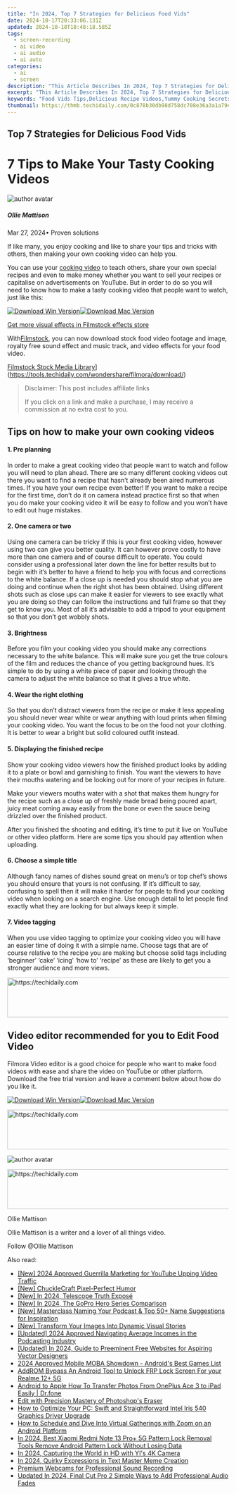 ```yaml
---
title: "In 2024, Top 7 Strategies for Delicious Food Vids"
date: 2024-10-17T20:33:06.131Z
updated: 2024-10-18T18:48:18.585Z
tags: 
  - screen-recording
  - ai video
  - ai audio
  - ai auto
categories: 
  - ai
  - screen
description: "This Article Describes In 2024, Top 7 Strategies for Delicious Food Vids"
excerpt: "This Article Describes In 2024, Top 7 Strategies for Delicious Food Vids"
keywords: "Food Vids Tips,Delicious Recipe Videos,Yummy Cooking Secrets,Savory Video Ideas,Culinary Creation Tactics,Flavorful Cooking Hacks,Tasty Food Filming"
thumbnail: https://thmb.techidaily.com/0c878b30db98d758dc708e36a3a1a79c906ed9e88e0726b5c47115417927372d.jpg
---
```


## Top 7 Strategies for Delicious Food Vids

# 7 Tips to Make Your Tasty Cooking Videos

![author avatar](https://images.wondershare.com/filmora/article-images/ollie-mattison.jpg)

##### Ollie Mattison

 Mar 27, 2024• Proven solutions

If like many, you enjoy cooking and like to share your tips and tricks with others, then making your own cooking video can help you.

You can use your [cooking video](https://tools.techidaily.com/wondershare/filmora/download/) to teach others, share your own special recipes and even to make money whether you want to sell your recipes or capitalise on advertisements on YouTube. But in order to do so you will need to know how to make a tasty cooking video that people want to watch, just like this:

[![Download Win Version](https://images.wondershare.com/filmora/guide/download-btn-win.jpg)](https://tools.techidaily.com/wondershare/filmora/download/)[![Download Mac Version](https://images.wondershare.com/filmora/guide/download-btn-mac.jpg)](https://tools.techidaily.com/wondershare/filmora/download/)

[Get more visual effects in Filmstock effects store](https://tools.techidaily.com/wondershare/filmora/download/)

With[Filmstock](https://tools.techidaily.com/wondershare/filmora/download/), you can now download stock food video footage and image, royalty free sound effect and music track, and video effects for your food video.

[Filmstock Stock Media Library](https://images.wondershare.com/filmora/article-images/Filmstock-stock-media-library-banner.jpg)](https://tools.techidaily.com/wondershare/filmora/download/)

>  Disclaimer: This post includes affiliate links
>
>  If you click on a link and make a purchase, I may receive a commission at no extra cost to you.
>

## Tips on how to make your own cooking videos

#### 1\.  Pre planning

In order to make a great cooking video that people want to watch and follow you will need to plan ahead. There are so many different cooking videos out there you want to find a recipe that hasn’t already been aired numerous times. If you have your own recipe even better! If you want to make a recipe for the first time, don’t do it on camera instead practice first so that when you do make your cooking video it will be easy to follow and you won’t have to edit out huge mistakes.

#### 2\.  One camera or two

Using one camera can be tricky if this is your first cooking video, however using two can give you better quality. It can however prove costly to have more than one camera and of course difficult to operate. You could consider using a professional later down the line for better results but to begin with it’s better to have a friend to help you with focus and corrections to the white balance. If a close up is needed you should stop what you are doing and continue when the right shot has been obtained. Using different shots such as close ups can make it easier for viewers to see exactly what you are doing so they can follow the instructions and full frame so that they get to know you. Most of all it’s advisable to add a tripod to your equipment so that you don’t get wobbly shots.

#### 3\.  Brightness

Before you film your cooking video you should make any corrections necessary to the white balance. This will make sure you get the true colours of the film and reduces the chance of you getting background hues. It’s simple to do by using a white piece of paper and looking through the camera to adjust the white balance so that it gives a true white.

#### 4. Wear the right clothing

So that you don’t distract viewers from the recipe or make it less appealing you should never wear white or wear anything with loud prints when filming your cooking video. You want the focus to be on the food not your clothing. It is better to wear a bright but solid coloured outfit instead.

#### 5\.  Displaying the finished recipe

Show your cooking video viewers how the finished product looks by adding it to a plate or bowl and garnishing to finish. You want the viewers to have their mouths watering and be looking out for more of your recipes in future.

Make your viewers mouths water with a shot that makes them hungry for the recipe such as a close up of freshly made bread being poured apart, juicy meat coming away easily from the bone or even the sauce being drizzled over the finished product.

After you finished the shooting and editing, it’s time to put it live on YouTube or other video platform. Here are some tips you should pay attention when uploading.

#### 6. Choose a simple title

Although fancy names of dishes sound great on menu’s or top chef’s shows you should ensure that yours is not confusing. If it’s difficult to say, confusing to spell then it will make it harder for people to find your cooking video when looking on a search engine. Use enough detail to let people find exactly what they are looking for but always keep it simple.

#### 7. Video tagging

When you use video tagging to optimize your cooking video you will have an easier time of doing it with a simple name. Choose tags that are of course relative to the recipe you are making but choose solid tags including ‘beginner’ ‘cake’ ‘icing’ ‘how to’ ‘recipe’ as these are likely to get you a stronger audience and more views.

<!-- affiliate ads begin -->
<a href="https://appsumo.8odi.net/c/5597632/2043662/7443" target="_top" id="2043662">
  <img src="//a.impactradius-go.com/display-ad/7443-2043662" border="0" alt="https://techidaily.com" width="728" height="90"/>
</a>
<img height="0" width="0" src="https://appsumo.8odi.net/i/5597632/2043662/7443" style="position:absolute;visibility:hidden;" border="0" />
<!-- affiliate ads end -->

## Video editor recommended for you to Edit Food Video

Filmora Video editor is a good choice for people who want to make food videos with ease and share the video on YouTube or other platform. Download the free trial version and leave a comment below about how do you like it.

[![Download Win Version](https://images.wondershare.com/filmora/guide/download-btn-win.jpg)](https://tools.techidaily.com/wondershare/filmora/download/)[![Download Mac Version](https://images.wondershare.com/filmora/guide/download-btn-mac.jpg)](https://tools.techidaily.com/wondershare/filmora/download/)

<!-- affiliate ads begin -->
<a href="https://jalbum-affiliate-program.sjv.io/c/5597632/1838960/17916" target="_top" id="1838960">
  <img src="//a.impactradius-go.com/display-ad/17916-1838960" border="0" alt="https://techidaily.com" width="728" height="90"/>
</a>
<img height="0" width="0" src="https://jalbum-affiliate-program.sjv.io/i/5597632/1838960/17916" style="position:absolute;visibility:hidden;" border="0" />
<!-- affiliate ads end -->

![author avatar](https://images.wondershare.com/filmora/article-images/ollie-mattison.jpg)

<!-- affiliate ads begin -->
<a href="https://appsumo.8odi.net/c/5597632/2144282/7443" target="_top" id="2144282">
  <img src="//a.impactradius-go.com/display-ad/7443-2144282" border="0" alt="https://techidaily.com" width="728" height="90"/>
</a>
<img height="0" width="0" src="https://appsumo.8odi.net/i/5597632/2144282/7443" style="position:absolute;visibility:hidden;" border="0" />
<!-- affiliate ads end -->

Ollie Mattison

Ollie Mattison is a writer and a lover of all things video.

Follow @Ollie Mattison


<ins class="adsbygoogle"
     style="display:block"
     data-ad-format="autorelaxed"
     data-ad-client="ca-pub-7571918770474297"
     data-ad-slot="1223367746"></ins>



<ins class="adsbygoogle"
     style="display:block"
     data-ad-client="ca-pub-7571918770474297"
     data-ad-slot="8358498916"
     data-ad-format="auto"
     data-full-width-responsive="true"></ins>


<span class="atpl-alsoreadstyle">Also read:</span>
<div><ul>
<li><a href="https://youtube-tips.techidaily.com/024-approved-guerrilla-marketing-for-youtube-upping-video-traffic/"><u>[New] 2024 Approved Guerrilla Marketing for YouTube Upping Video Traffic</u></a></li>
<li><a href="https://fox-hovers.techidaily.com/new-chucklecraft-pixel-perfect-humor/"><u>[New] ChuckleCraft Pixel-Perfect Humor</u></a></li>
<li><a href="https://fox-glue.techidaily.com/new-in-2024-telescope-truth-expose/"><u>[New] In 2024, Telescope Truth Exposé</u></a></li>
<li><a href="https://fox-hovers.techidaily.com/new-in-2024-the-gopro-hero-series-comparison/"><u>[New] In 2024, The GoPro Hero Series Comparison</u></a></li>
<li><a href="https://fox-hovers.techidaily.com/new-masterclass-naming-your-podcast-and-top-50plus-name-suggestions-for-inspiration/"><u>[New] Masterclass Naming Your Podcast & Top 50+ Name Suggestions for Inspiration</u></a></li>
<li><a href="https://fox-hovers.techidaily.com/new-transform-your-images-into-dynamic-visual-stories/"><u>[New] Transform Your Images Into Dynamic Visual Stories</u></a></li>
<li><a href="https://fox-hovers.techidaily.com/updated-2024-approved-navigating-average-incomes-in-the-podcasting-industry/"><u>[Updated] 2024 Approved Navigating Average Incomes in the Podcasting Industry</u></a></li>
<li><a href="https://fox-hovers.techidaily.com/updated-in-2024-guide-to-preeminent-free-websites-for-aspiring-vector-designers/"><u>[Updated] In 2024, Guide to Preeminent Free Websites for Aspiring Vector Designers</u></a></li>
<li><a href="https://video-screen-grab.techidaily.com/2024-approved-mobile-moba-showdown-androids-best-games-list/"><u>2024 Approved Mobile MOBA Showdown - Android's Best Games List</u></a></li>
<li><a href="https://android-frp.techidaily.com/addrom-bypass-an-android-tool-to-unlock-frp-lock-screen-for-your-realme-12plus-5g-by-drfone-android/"><u>AddROM Bypass An Android Tool to Unlock FRP Lock Screen For your Realme 12+ 5G</u></a></li>
<li><a href="https://blog-min.techidaily.com/android-to-apple-how-to-transfer-photos-from-oneplus-ace-3-to-ipad-easily-drfone-by-drfone-transfer-from-android-transfer-from-android/"><u>Android to Apple How To Transfer Photos From OnePlus Ace 3 to iPad Easily | Dr.fone</u></a></li>
<li><a href="https://extra-resources.techidaily.com/edit-with-precision-mastery-of-photoshops-eraser/"><u>Edit with Precision Mastery of Photoshop's Eraser</u></a></li>
<li><a href="https://hardware-updates.techidaily.com/how-to-optimize-your-pc-swift-and-straightforward-intel-iris-540-graphics-driver-upgrade/"><u>How to Optimize Your PC: Swift and Straightforward Intel Iris 540 Graphics Driver Upgrade</u></a></li>
<li><a href="https://fox-hovers.techidaily.com/how-to-schedule-and-dive-into-virtual-gatherings-with-zoom-on-an-android-platform/"><u>How to Schedule and Dive Into Virtual Gatherings with Zoom on an Android Platform</u></a></li>
<li><a href="https://unlock-android.techidaily.com/in-2024-best-xiaomi-redmi-note-13-proplus-5g-pattern-lock-removal-tools-remove-android-pattern-lock-without-losing-data-by-drfone-android/"><u>In 2024, Best Xiaomi Redmi Note 13 Pro+ 5G Pattern Lock Removal Tools Remove Android Pattern Lock Without Losing Data</u></a></li>
<li><a href="https://extra-lessons.techidaily.com/in-2024-capturing-the-world-in-hd-with-yis-4k-camera/"><u>In 2024, Capturing the World in HD with YI's 4K Camera</u></a></li>
<li><a href="https://fox-hovers.techidaily.com/in-2024-quirky-expressions-in-text-master-meme-creation/"><u>In 2024, Quirky Expressions in Text Master Meme Creation</u></a></li>
<li><a href="https://fox-hovers.techidaily.com/premium-webcams-for-professional-sound-recording/"><u>Premium Webcams for Professional Sound Recording</u></a></li>
<li><a href="https://video-creation-software.techidaily.com/updated-in-2024-final-cut-pro-2-simple-ways-to-add-professional-audio-fades/"><u>Updated In 2024, Final Cut Pro 2 Simple Ways to Add Professional Audio Fades</u></a></li>
</ul></div>

